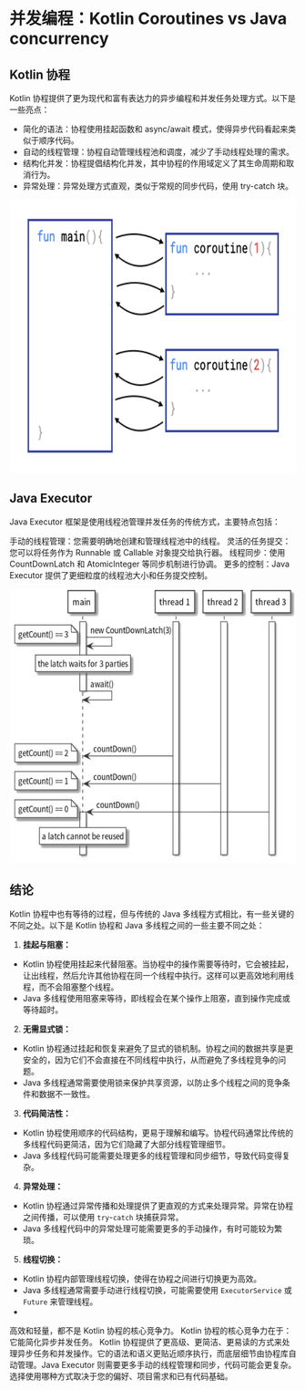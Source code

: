 
# 并发编程：Kotlin Coroutines vs Java concurrency
## Kotlin 协程
Kotlin 协程提供了更为现代和富有表达力的异步编程和并发任务处理方式。以下是一些亮点：

- 简化的语法：协程使用挂起函数和 async/await 模式，使得异步代码看起来类似于顺序代码。
- 自动的线程管理：协程自动管理线程池和调度，减少了手动线程处理的需求。
- 结构化并发：协程提倡结构化并发，其中协程的作用域定义了其生命周期和取消行为。
- 异常处理：异常处理方式直观，类似于常规的同步代码，使用 try-catch 块。

<img src="image/01.png" height="480">


## Java Executor
Java Executor 框架是使用线程池管理并发任务的传统方式，主要特点包括：

手动的线程管理：您需要明确地创建和管理线程池中的线程。
灵活的任务提交：您可以将任务作为 Runnable 或 Callable 对象提交给执行器。
线程同步：使用 CountDownLatch 和 AtomicInteger 等同步机制进行协调。
更多的控制：Java Executor 提供了更细粒度的线程池大小和任务提交控制。


<img src="image/02.png" height="480">



## 结论

Kotlin 协程中也有等待的过程，但与传统的 Java 多线程方式相比，有一些关键的不同之处。以下是 Kotlin 协程和 Java 多线程之间的一些主要不同之处：

1. **挂起与阻塞：**
- Kotlin 协程使用挂起来代替阻塞。当协程中的操作需要等待时，它会被挂起，让出线程，然后允许其他协程在同一个线程中执行。这样可以更高效地利用线程，而不会阻塞整个线程。
- Java 多线程使用阻塞来等待，即线程会在某个操作上阻塞，直到操作完成或等待超时。

2. **无需显式锁：**
- Kotlin 协程通过挂起和恢复来避免了显式的锁机制。协程之间的数据共享是更安全的，因为它们不会直接在不同线程中执行，从而避免了多线程竞争的问题。
- Java 多线程通常需要使用锁来保护共享资源，以防止多个线程之间的竞争条件和数据不一致性。

3. **代码简洁性：**
- Kotlin 协程使用顺序的代码结构，更易于理解和编写。协程代码通常比传统的多线程代码更简洁，因为它们隐藏了大部分线程管理细节。
- Java 多线程代码可能需要处理更多的线程管理和同步细节，导致代码变得复杂。

4. **异常处理：**
- Kotlin 协程通过异常传播和处理提供了更直观的方式来处理异常。异常在协程之间传播，可以使用 `try`-`catch` 块捕获异常。
- Java 多线程代码中的异常处理可能需要更多的手动操作，有时可能较为繁琐。

5. **线程切换：**
- Kotlin 协程内部管理线程切换，使得在协程之间进行切换更为高效。
- Java 多线程通常需要手动进行线程切换，可能需要使用 `ExecutorService` 或 `Future` 来管理线程。
- 
高效和轻量，都不是 Kotlin 协程的核心竞争力。 Kotlin 协程的核心竞争力在于：它能简化异步并发任务。
Kotlin 协程提供了更高级、更简洁、更易读的方式来处理异步任务和并发操作。它的语法和语义更贴近顺序执行，而底层细节由协程库自动管理。Java Executor 则需要更多手动的线程管理和同步，代码可能会更复杂。选择使用哪种方式取决于您的偏好、项目需求和已有代码基础。












